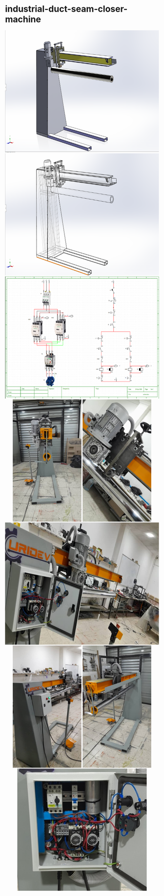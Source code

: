 # industrial-duct-seam-closer-machine

<div>
 <p align="center">
  <img src="https://raw.githubusercontent.com/Mahfoudh-Aggoun/industrial-duct-seam-closer-machine/refs/heads/main/cad%20and%20renders/aymen01.PNG" height="400" >
   <img src="https://raw.githubusercontent.com/Mahfoudh-Aggoun/industrial-duct-seam-closer-machine/refs/heads/main/cad%20and%20renders/aymen02.PNG" height="400" >
    <img src="https://raw.githubusercontent.com/Mahfoudh-Aggoun/industrial-duct-seam-closer-machine/refs/heads/main/cad%20and%20renders/aymen04.PNG" height="400" >
     <img src="https://raw.githubusercontent.com/Mahfoudh-Aggoun/industrial-duct-seam-closer-machine/refs/heads/main/real%20images/443c1745-c62a-463d-92c9-0354880574eb.jpeg" height="400" >
     <img src="https://raw.githubusercontent.com/Mahfoudh-Aggoun/industrial-duct-seam-closer-machine/refs/heads/main/real%20images/93cdfe9e-8bf7-4a87-9406-fe20b5c20c5a.jpeg" height="400" >
   <img src="https://raw.githubusercontent.com/Mahfoudh-Aggoun/industrial-duct-seam-closer-machine/refs/heads/main/real%20images/e838539f-90c6-4d92-bd61-d670142adb6b.jpeg" height="400" >
    <img src="https://raw.githubusercontent.com/Mahfoudh-Aggoun/industrial-duct-seam-closer-machine/refs/heads/main/real%20images/028f4f7d-a3ec-4078-bba3-ed86b74da541.jpeg" height="400" >
     <img src="https://raw.githubusercontent.com/Mahfoudh-Aggoun/industrial-duct-seam-closer-machine/refs/heads/main/real%20images/2e225533-b9b4-475e-8c9b-1ef728d95459.jpeg" height="400" >
  <img src="https://raw.githubusercontent.com/Mahfoudh-Aggoun/industrial-duct-seam-closer-machine/refs/heads/main/real%20images/download.jpeg" height="400" >
   
 
 <div>
